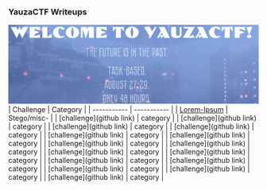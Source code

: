 ### YauzaCTF Writeups       
![pic](Screenshot_1.png)
| Challenge | Category |
| ----------- | ----------- |
| [Lorem-Ipsum](https://github.com/HQ4EV3R/YauzaCTF/tree/main/STEGO_MISC/LOREM-IPSUM) | Stego/misc- |
| [challenge](github link) | category |
| [challenge](github link) | category |
| [challenge](github link) | category |
| [challenge](github link) | category |
| [challenge](github link) | category |
| [challenge](github link) | category |
| [challenge](github link) | category |
| [challenge](github link) | category |
| [challenge](github link) | category |
| [challenge](github link) | category |
| [challenge](github link) | category |
| [challenge](github link) | category |
| [challenge](github link) | category |
| [challenge](github link) | category |
| [challenge](github link) | category |
